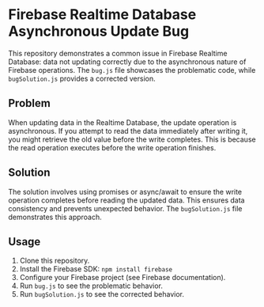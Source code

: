 # Firebase Realtime Database Asynchronous Update Bug

This repository demonstrates a common issue in Firebase Realtime Database: data not updating correctly due to the asynchronous nature of Firebase operations. The `bug.js` file showcases the problematic code, while `bugSolution.js` provides a corrected version.

## Problem

When updating data in the Realtime Database, the update operation is asynchronous. If you attempt to read the data immediately after writing it, you might retrieve the old value before the write completes. This is because the read operation executes before the write operation finishes.

## Solution

The solution involves using promises or async/await to ensure the write operation completes before reading the updated data.  This ensures data consistency and prevents unexpected behavior. The `bugSolution.js` file demonstrates this approach.

## Usage

1. Clone this repository.
2. Install the Firebase SDK: `npm install firebase`
3. Configure your Firebase project (see Firebase documentation).
4. Run `bug.js` to see the problematic behavior.
5. Run `bugSolution.js` to see the corrected behavior.